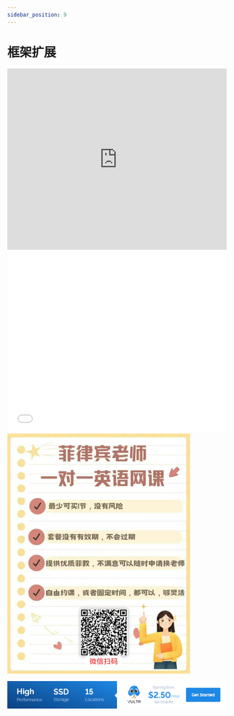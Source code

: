 ```yaml
---
sidebar_position: 9
---
```


# 框架扩展

<iframe width="100%" height="415" src="https://www.youtube.com/embed/b_6wKbNygXM" frameborder="0" allow="accelerometer; autoplay; encrypted-media; gyroscope; picture-in-picture" allowfullscreen></iframe>
<iframe width="100%" height="415" src="//player.bilibili.com/player.html?aid=967883811&bvid=BV12p4y1X76p&cid=181953283&page=1" scrolling="no" border="0" frameborder="no" framespacing="0" allowfullscreen="true"> </iframe>

<img src="https://raw.githubusercontent.com/darrenliuwei/darrenliuwei/main/online_class.png" width="420" />

<a href="https://www.vultr.com/?ref=9634529-9J">![](./images/banner_1.png)</a>
